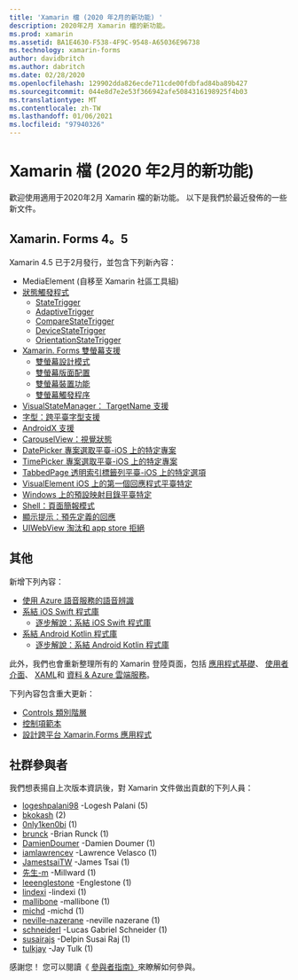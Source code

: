 ```yaml
---
title: 'Xamarin 檔 (2020 年2月的新功能) '
description: 2020年2月 Xamarin 檔的新功能。
ms.prod: xamarin
ms.assetid: BA1E4630-F538-4F9C-9548-A65036E96738
ms.technology: xamarin-forms
author: davidbritch
ms.author: dabritch
ms.date: 02/28/2020
ms.openlocfilehash: 129902dda826ecde711cde00fdbfad84ba89b427
ms.sourcegitcommit: 044e8d7e2e53f366942afe5084316198925f4b03
ms.translationtype: MT
ms.contentlocale: zh-TW
ms.lasthandoff: 01/06/2021
ms.locfileid: "97940326"
---
```

# <a name="xamarin-docs-whats-new-february-2020"></a>Xamarin 檔 (2020 年2月的新功能) 

歡迎使用適用于2020年2月 Xamarin 檔的新功能。 以下是我們於最近發佈的一些新文件。

## <a name="xamarinforms-45"></a>Xamarin. Forms 4。5

Xamarin 4.5 已于2月發行，並包含下列新內容：

- MediaElement (自移至 Xamarin 社區工具組) 
- [狀態觸發程式](~/xamarin-forms/app-fundamentals/triggers.md#state-triggers)
  - [StateTrigger](~/xamarin-forms/app-fundamentals/triggers.md#state-trigger)
  - [AdaptiveTrigger](~/xamarin-forms/app-fundamentals/triggers.md#adaptive-trigger)
  - [CompareStateTrigger](~/xamarin-forms/app-fundamentals/triggers.md#compare-state-trigger)
  - [DeviceStateTrigger](~/xamarin-forms/app-fundamentals/triggers.md#device-state-trigger)
  - [OrientationStateTrigger](~/xamarin-forms/app-fundamentals/triggers.md#orientation-state-trigger)
- [Xamarin. Forms 雙螢幕支援](~/xamarin-forms/app-fundamentals/dual-screen/index.md)
  - [雙螢幕設計模式](~/xamarin-forms/app-fundamentals/dual-screen/design-patterns.md)
  - [雙螢幕版面配置](~/xamarin-forms/app-fundamentals/dual-screen/twopaneview.md)
  - [雙螢幕裝置功能](~/xamarin-forms/app-fundamentals/dual-screen/dual-screen-info.md)
  - [雙螢幕觸發程序](~/xamarin-forms/app-fundamentals/dual-screen/triggers.md)  
- [VisualStateManager： TargetName 支援](~/xamarin-forms/user-interface/visual-state-manager.md#set-state-on-multiple-elements)
- [字型：跨平臺字型支援](~/xamarin-forms/user-interface/text/fonts.md#set-the-font-family)
- [AndroidX 支援](~/xamarin-forms/platform/android/androidx-migration.md)
- [CarouselView：視覺狀態](~/xamarin-forms/user-interface/carouselview/interaction.md#define-visual-states)
- [DatePicker 專案選取平臺-iOS 上的特定專案](~/xamarin-forms/platform/ios/datepicker-selection.md)
- [TimePicker 專案選取平臺-iOS 上的特定專案](~/xamarin-forms/platform/ios/timepicker-selection.md)
- [TabbedPage 透明索引標籤列平臺-iOS 上的特定選項](~/xamarin-forms/platform/ios/tabbedpage-translucent-tabbar.md)
- [VisualElement iOS 上的第一個回應程式平臺特定](~/xamarin-forms/platform/ios/visualelement-first-responder.md)
- [Windows 上的預設映射目錄平臺特定](~/xamarin-forms/platform/windows/default-image-directory.md)
- [Shell：頁面簡報模式](~/xamarin-forms/app-fundamentals/shell/configuration.md#set-page-presentation-mode)
- [顯示提示：預先定義的回應](~/xamarin-forms/user-interface/pop-ups.md#display-a-prompt)
- [UIWebView 淘汰和 app store 拒絕](~/xamarin-forms/user-interface/webview.md#uiwebview-deprecation-and-app-store-rejection-itms-90809)

## <a name="other"></a>其他

新增下列內容：

- [使用 Azure 語音服務的語音辨識](~/xamarin-forms/data-cloud/azure-cognitive-services/speech-recognition.md)
- [系結 iOS Swift 程式庫](~/ios/platform/binding-swift/index.md)
  - [逐步解說：系結 iOS Swift 程式庫](~/ios/platform/binding-swift/walkthrough.md)
- [系結 Android Kotlin 程式庫](~/android/platform/binding-kotlin-library/index.md)
  - [逐步解說：系結 Android Kotlin 程式庫](~/android/platform/binding-kotlin-library/walkthrough.md)

此外，我們也會重新整理所有的 Xamarin 登陸頁面，包括 [應用程式基礎](~/xamarin-forms/app-fundamentals/index.yml)、 [使用者介面](~/xamarin-forms/user-interface/index.yml)、 [XAML](~/xamarin-forms/xaml/index.yml)和 [資料 & Azure 雲端服務](~/xamarin-forms/data-cloud/index.yml)。

下列內容包含重大更新：

- [Controls 類別階層](~/xamarin-forms/internals/class-hierarchy.md)
- [控制項範本](~/xamarin-forms/app-fundamentals/templates/control-template.md)
- [設計跨平台 Xamarin.Forms 應用程式](~/get-started/quickstarts/styling.md)

## <a name="community-contributors"></a>社群參與者

我們想表揚自上次版本資訊後，對 Xamarin 文件做出貢獻的下列人員：

- [logeshpalani98](https://github.com/logeshpalani98) -Logesh Palani (5) 
- [bkokash](https://github.com/bkokash) (2) 
- [0nly1ken0bi](https://github.com/0nly1ken0bi) (1) 
- [brunck](https://github.com/brunck) -Brian Runck (1) 
- [DamienDoumer](https://github.com/DamienDoumer) -Damien Doumer (1) 
- [iamlawrencev](https://github.com/iamlawrencev) -Lawrence Velasco (1) 
- [JamestsaiTW](https://github.com/JamestsaiTW) -James Tsai (1) 
- [先生-m](https://github.com/lee-m) -Millward (1) 
- [leeenglestone](https://github.com/leeenglestone) -Englestone (1) 
- [lindexi](https://github.com/lindexi) -lindexi (1) 
- [mallibone](https://github.com/mallibone) -mallibone (1) 
- [michd](https://github.com/michd) -michd (1) 
- [neville-nazerane](https://github.com/neville-nazerane) -neville nazerane (1) 
- [schneiderl](https://github.com/schneiderl) -Lucas Gabriel Schneider (1) 
- [susairajs](https://github.com/susairajs) -Delpin Susai Raj (1) 
- [tulkjay](https://github.com/tulkjay) -Jay Tulk (1) 

感謝您！ 您可以閱讀《 [參與者指南》](https://github.com/MicrosoftDocs/xamarin-docs/blob/live/CONTRIBUTING.md)來瞭解如何參與。
